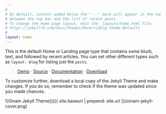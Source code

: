 ```yaml
---
#
# By default, content added below the "---" mark will appear in the home page
# between the top bar and the list of recent posts.
# To change the home page layout, edit the _layouts/home.html file.
# https://jekyllrb.com/docs/themes/#overriding-theme-defaults
#
layout: home
---
```


This is the default Home or Landing page type that contains some blurb, text, and followed by recent articles. You can set other different types such as `layout: blog` for listing just the `posts`.

> [Demo](https://oinam.github.io/oinam-jekyll/)
> ⋅
> [Source](https://github.com/oinam/oinam-jekyll)
> ⋅
> [Documentation](https://github.com/oinam/oinam-jekyll#readme)
> ⋅
> [Download](https://github.com/oinam/oinam-jekyll/archive/refs/heads/main.zip)

To customize further, download a local copy of the Jekyll Theme and make changes. If you do so, remember to check if the theme was updated since you made chances.

![Oinam Jekyll Theme)]({{ site.baseurl | prepend: site.url }}/oinam-jekyll-cover.png)